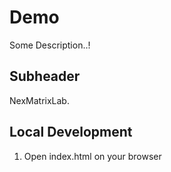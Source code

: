 # Demo

Some Description..!

## Subheader

NexMatrixLab.

## Local Development

1. Open index.html on your browser
